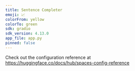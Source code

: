 ```yaml
---
title: Sentence Completer
emoji: 📈
colorFrom: yellow
colorTo: green
sdk: gradio
sdk_version: 4.13.0
app_file: app.py
pinned: false
---
```


Check out the configuration reference at https://huggingface.co/docs/hub/spaces-config-reference
